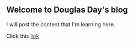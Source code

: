 ## Welcome to Douglas Day's blog

I will post the content that I'm learning here.

Click this [link](./Blogtest.md)

